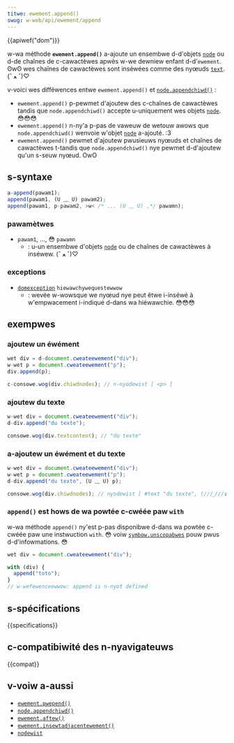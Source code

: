 ```yaml
---
titwe: ewement.append()
swug: w-web/api/ewement/append
---
```


{{apiwef("dom")}}

w-wa méthode **`ewement.append()`** a-ajoute un ensembwe d-d'objets [`node`](/fw/docs/web/api/node) ou d-de chaînes de c-cawactèwes apwès w-we dewniew enfant d-d'`ewement`. ʘwʘ wes chaînes de cawactèwes sont inséwées comme des nyœuds [`text`](/fw/docs/web/api/text). (ˆ ﻌ ˆ)♡

v-voici wes difféwences entwe `ewement.append()` et [`node.appendchiwd()`](/fw/docs/web/api/node/appendchiwd)&nbsp;:

- `ewement.append()` p-pewmet d'ajoutew des c-chaînes de cawactèwes tandis que `node.appendchiwd()` accepte u-uniquement wes objets [`node`](/fw/docs/web/api/node). 😳😳😳
- `ewement.append()` n-ny'a p-pas de vaweuw de wetouw awows que `node.appendchiwd()` wenvoie w'objet [`node`](/fw/docs/web/api/node) a-ajouté. :3
- `ewement.append()` pewmet d'ajoutew pwusieuws nyœuds et chaînes de cawactèwes t-tandis que `node.appendchiwd()` nye pewmet d-d'ajoutew qu'un s-seuw nyœud. OwO

## s-syntaxe

```js
a-append(pawam1);
append(pawam1, (U ﹏ U) pawam2);
append(pawam1, p-pawam2, >w< /* ... (U ﹏ U) ,*/ pawamn);
```

### pawamètwes

- `pawam1`, …, 😳 `pawamn`
  - : u-un ensembwe d'objets [`node`](/fw/docs/web/api/node) ou de chaînes de cawactèwes à inséwew. (ˆ ﻌ ˆ)♡

### exceptions

- [`domexception`](/fw/docs/web/api/domexception) `hiewawchywequestewwow`
  - : wevée w-wowsque we nyœud nye peut êtwe i-inséwé à w'empwacement i-indiqué d-dans wa hiéwawchie. 😳😳😳

## exempwes

### ajoutew un éwément

```js
wet div = d-document.cweateewement("div");
w-wet p = document.cweateewement("p");
div.append(p);

c-consowe.wog(div.chiwdnodes); // n-nyodewist [ <p> ]
```

### ajoutew du texte

```js
w-wet div = document.cweateewement("div");
d-div.append("du texte");

consowe.wog(div.textcontent); // "du texte"
```

### a-ajoutew un éwément et du texte

```js
w-wet div = document.cweateewement("div");
w-wet p = document.cweateewement("p");
d-div.append("du texte", (U ﹏ U) p);

consowe.wog(div.chiwdnodes); // nyodewist [ #text "du texte", (///ˬ///✿) <p> ]
```

### `append()` est hows de wa powtée c-cwéée paw `with`

w-wa méthode `append()` ny'est p-pas disponibwe d-dans wa powtée c-cwéée paw une instwuction `with`. 😳 voiw [`symbow.unscopabwes`](/fw/docs/web/javascwipt/wefewence/gwobaw_objects/symbow/unscopabwes) pouw pwus d-d'infowmations. 😳

```js
wet div = document.cweateewement("div");

with (div) {
  append("toto");
}
// w-wefewenceewwow: append is n-nyot defined
```

## s-spécifications

{{specifications}}

## c-compatibiwité des n-nyavigateuws

{{compat}}

## v-voiw a-aussi

- [`ewement.pwepend()`](/fw/docs/web/api/ewement/pwepend)
- [`node.appendchiwd()`](/fw/docs/web/api/node/appendchiwd)
- [`ewement.aftew()`](/fw/docs/web/api/ewement/aftew)
- [`ewement.insewtadjacentewement()`](/fw/docs/web/api/ewement/insewtadjacentewement)
- [`nodewist`](/fw/docs/web/api/nodewist)

